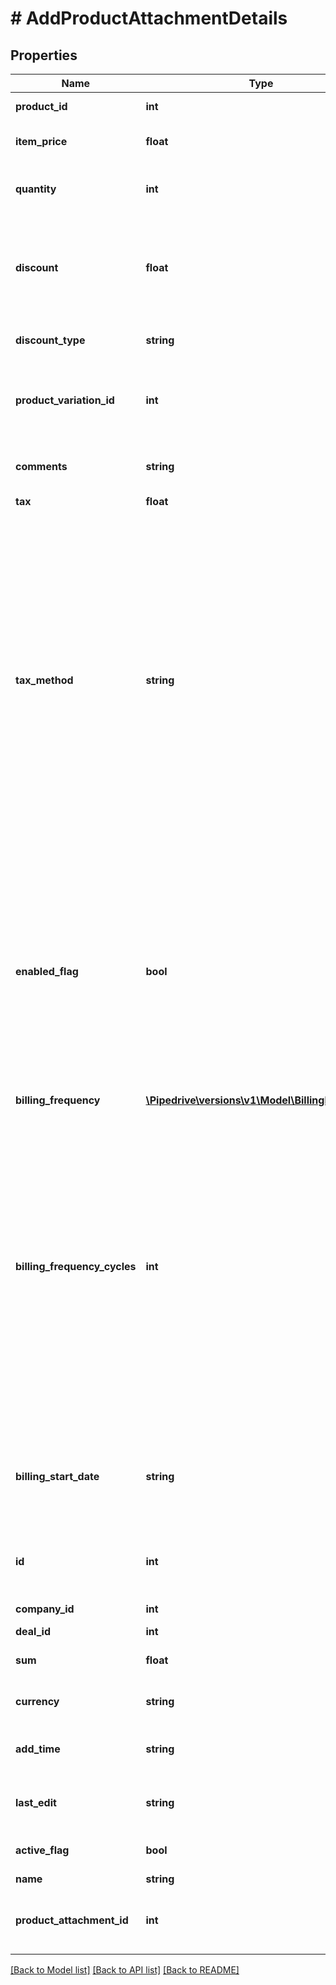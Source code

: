 # # AddProductAttachmentDetails

## Properties

Name | Type | Description | Notes
------------ | ------------- | ------------- | -------------
**product_id** | **int** | The ID of the product | [optional]
**item_price** | **float** | The price at which this product will be added to the deal | [optional]
**quantity** | **int** | Quantity – e.g. how many items of this product will be added to the deal | [optional]
**discount** | **float** | The value of the discount. The &#x60;discount_type&#x60; field can be used to specify whether the value is an amount or a percentage | [optional] [default to 0]
**discount_type** | **string** | The type of the discount&#39;s value | [optional] [default to 'percentage']
**product_variation_id** | **int** | The ID of the product variation to use. When omitted, no variation will be used | [optional]
**comments** | **string** | A textual comment associated with this product-deal attachment | [optional]
**tax** | **float** | The product tax | [optional]
**tax_method** | **string** | The tax option to be applied to the products. When using &#x60;inclusive&#x60;, the tax percentage will already be included in the price. When using &#x60;exclusive&#x60;, the tax will not be included in the price. When using &#x60;none&#x60;, no tax will be added. Use the &#x60;tax&#x60; field for defining the tax percentage amount. By default, the user setting value for tax options will be used. Changing this in one product affects the rest of the products attached to the deal | [optional]
**enabled_flag** | **bool** | Whether the product is enabled for a deal or not. This makes it possible to add products to a deal with a specific price and discount criteria, but keep them disabled, which refrains them from being included in the deal value calculation. When omitted, the product will be marked as enabled by default | [optional] [default to true]
**billing_frequency** | [**\Pipedrive\versions\v1\Model\BillingFrequency**](BillingFrequency.md) |  | [optional]
**billing_frequency_cycles** | **int** | Only available in Advanced and above plans  The number of times the billing frequency repeats for a product in a deal  When &#x60;billing_frequency&#x60; is set to &#x60;one-time&#x60;, this field must be &#x60;null&#x60;  When &#x60;billing_frequency&#x60; is set to &#x60;weekly&#x60;, this field cannot be &#x60;null&#x60;  For all the other values of &#x60;billing_frequency&#x60;, &#x60;null&#x60; represents a product billed indefinitely  Must be a positive integer less or equal to 208 | [optional]
**billing_start_date** | **string** | Only available in Advanced and above plans  The billing start date. Must be between 10 years in the past and 10 years in the future | [optional]
**id** | **int** | The ID of the deal-product (the ID of the product attached to the deal) | [optional]
**company_id** | **int** | The ID of the company | [optional]
**deal_id** | **int** | The ID of the deal | [optional]
**sum** | **float** | The sum of all the products attached to the deal | [optional]
**currency** | **string** | The currency associated with the deal product | [optional]
**add_time** | **string** | The date and time when the product was added to the deal | [optional]
**last_edit** | **string** | The date and time when the deal product was last edited | [optional]
**active_flag** | **bool** | Whether the product is active or not | [optional]
**name** | **string** | The product name | [optional]
**product_attachment_id** | **int** | The ID of the deal-product (the ID of the product attached to the deal) | [optional]

[[Back to Model list]](../README.md#documentation-for-models) [[Back to API list]](../README.md#documentation-for-api-endpoints) [[Back to README]](../README.md)
